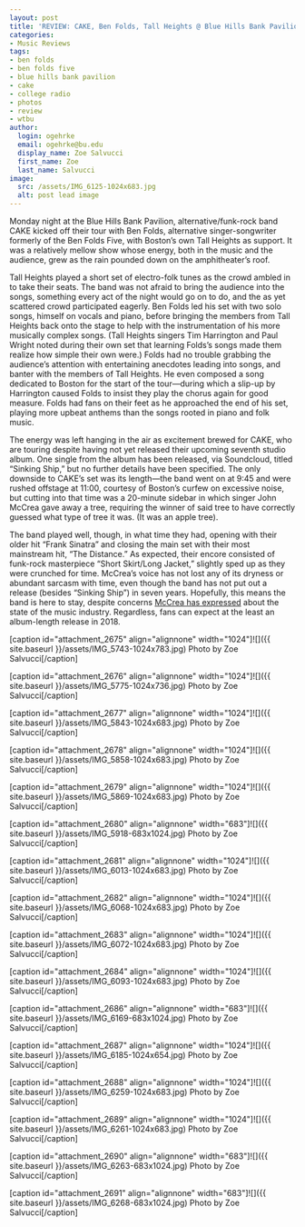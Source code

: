 ```yaml
---
layout: post
title: 'REVIEW: CAKE, Ben Folds, Tall Heights @ Blue Hills Bank Pavilion 08/13'
categories:
- Music Reviews
tags:
- ben folds
- ben folds five
- blue hills bank pavilion
- cake
- college radio
- photos
- review
- wtbu
author:
  login: ogehrke
  email: ogehrke@bu.edu
  display_name: Zoe Salvucci
  first_name: Zoe
  last_name: Salvucci
image:
  src: /assets/IMG_6125-1024x683.jpg
  alt: post lead image
---
```

Monday night at the Blue Hills Bank Pavilion, alternative/funk-rock band CAKE kicked off their tour with Ben Folds, alternative singer-songwriter formerly of the Ben Folds Five, with Boston’s own Tall Heights as support. It was a relatively mellow show whose energy, both in the music and the audience, grew as the rain pounded down on the amphitheater’s roof.

Tall Heights played a short set of electro-folk tunes as the crowd ambled in to take their seats. The band was not afraid to bring the audience into the songs, something every act of the night would go on to do, and the as yet scattered crowd participated eagerly. Ben Folds led his set with two solo songs, himself on vocals and piano, before bringing the members from Tall Heights back onto the stage to help with the instrumentation of his more musically complex songs. (Tall Heights singers Tim Harrington and Paul Wright noted during their own set that learning Folds’s songs made them realize how simple their own were.) Folds had no trouble grabbing the audience’s attention with entertaining anecdotes leading into songs, and banter with the members of Tall Heights. He even composed a song dedicated to Boston for the start of the tour—during which a slip-up by Harrington caused Folds to insist they play the chorus again for good measure. Folds had fans on their feet as he approached the end of his set, playing more upbeat anthems than the songs rooted in piano and folk music.

The energy was left hanging in the air as excitement brewed for CAKE, who are touring despite having not yet released their upcoming seventh studio album. One single from the album has been released, via Soundcloud, titled “Sinking Ship,” but no further details have been specified. The only downside to CAKE’s set was its length—the band went on at 9:45 and were rushed offstage at 11:00, courtesy of Boston’s curfew on excessive noise, but cutting into that time was a 20-minute sidebar in which singer John McCrea gave away a tree, requiring the winner of said tree to have correctly guessed what type of tree it was. (It was an apple tree).

The band played well, though, in what time they had, opening with their older hit “Frank Sinatra” and closing the main set with their most mainstream hit, “The Distance.” As expected, their encore consisted of funk-rock masterpiece “Short Skirt/Long Jacket,” slightly sped up as they were crunched for time. McCrea’s voice has not lost any of its dryness or abundant sarcasm with time, even though the band has not put out a release (besides “Sinking Ship”) in seven years. Hopefully, this means the band is here to stay, despite concerns [McCrea has expressed](https://radiomilwaukee.org/discover-music/music-news/cake-interview/) about the state of the music industry. Regardless, fans can expect at the least an album-length release in 2018.

\[caption id="attachment\_2675" align="alignnone" width="1024"\]![]({{ site.baseurl }}/assets/IMG_5743-1024x783.jpg) Photo by Zoe Salvucci\[/caption\]

\[caption id="attachment\_2676" align="alignnone" width="1024"\]![]({{ site.baseurl }}/assets/IMG_5775-1024x736.jpg) Photo by Zoe Salvucci\[/caption\]

\[caption id="attachment\_2677" align="alignnone" width="1024"\]![]({{ site.baseurl }}/assets/IMG_5843-1024x683.jpg) Photo by Zoe Salvucci\[/caption\]

\[caption id="attachment\_2678" align="alignnone" width="1024"\]![]({{ site.baseurl }}/assets/IMG_5858-1024x683.jpg) Photo by Zoe Salvucci\[/caption\]

\[caption id="attachment\_2679" align="alignnone" width="1024"\]![]({{ site.baseurl }}/assets/IMG_5869-1024x683.jpg) Photo by Zoe Salvucci\[/caption\]

\[caption id="attachment\_2680" align="alignnone" width="683"\]![]({{ site.baseurl }}/assets/IMG_5918-683x1024.jpg) Photo by Zoe Salvucci\[/caption\]

\[caption id="attachment\_2681" align="alignnone" width="1024"\]![]({{ site.baseurl }}/assets/IMG_6013-1024x683.jpg) Photo by Zoe Salvucci\[/caption\]

\[caption id="attachment\_2682" align="alignnone" width="1024"\]![]({{ site.baseurl }}/assets/IMG_6068-1024x683.jpg) Photo by Zoe Salvucci\[/caption\]

\[caption id="attachment\_2683" align="alignnone" width="1024"\]![]({{ site.baseurl }}/assets/IMG_6072-1024x683.jpg) Photo by Zoe Salvucci\[/caption\]

\[caption id="attachment\_2684" align="alignnone" width="1024"\]![]({{ site.baseurl }}/assets/IMG_6093-1024x683.jpg) Photo by Zoe Salvucci\[/caption\]

\[caption id="attachment\_2686" align="alignnone" width="683"\]![]({{ site.baseurl }}/assets/IMG_6169-683x1024.jpg) Photo by Zoe Salvucci\[/caption\]

\[caption id="attachment\_2687" align="alignnone" width="1024"\]![]({{ site.baseurl }}/assets/IMG_6185-1024x654.jpg) Photo by Zoe Salvucci\[/caption\]

\[caption id="attachment\_2688" align="alignnone" width="1024"\]![]({{ site.baseurl }}/assets/IMG_6259-1024x683.jpg) Photo by Zoe Salvucci\[/caption\]

\[caption id="attachment\_2689" align="alignnone" width="1024"\]![]({{ site.baseurl }}/assets/IMG_6261-1024x683.jpg) Photo by Zoe Salvucci\[/caption\]

\[caption id="attachment\_2690" align="alignnone" width="683"\]![]({{ site.baseurl }}/assets/IMG_6263-683x1024.jpg) Photo by Zoe Salvucci\[/caption\]

\[caption id="attachment\_2691" align="alignnone" width="683"\]![]({{ site.baseurl }}/assets/IMG_6268-683x1024.jpg) Photo by Zoe Salvucci\[/caption\]